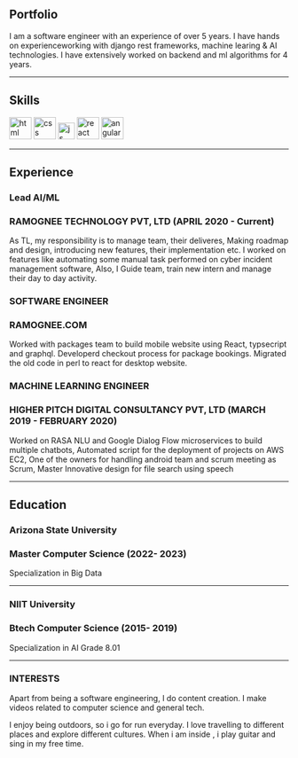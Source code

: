 ## Portfolio

I am a software engineer with an experience of over 5 years. I have hands on experienceworking with django rest frameworks, machine learing & AI technologies. I have extensively worked on backend and ml algorithms for 4 years.

---

## Skills

<p align='left'>
  <img src="https://upload.wikimedia.org/wikipedia/commons/thumb/6/61/HTML5_logo_and_wordmark.svg/2048px-HTML5_logo_and_wordmark.svg.png" alt="html" width="40" height="40">
  <img src='https://upload.wikimedia.org/wikipedia/commons/thumb/d/d5/CSS3_logo_and_wordmark.svg/1200px-CSS3_logo_and_wordmark.svg.png' alt="css" width="40" height="40">
  <img src='https://upload.wikimedia.org/wikipedia/commons/6/6a/JavaScript-logo.png' height='30' width='auto' alt="js">
   <img src="https://upload.wikimedia.org/wikipedia/commons/thumb/a/a7/React-icon.svg/1280px-React-icon.svg.png" alt="react" width="auto" height="40"/>
   <img src="https://angular.io/assets/images/logos/angular/angular.svg" alt="angular" width="40" height="40"/>
</p>

---

## Experience

### **Lead AI/ML**
### RAMOGNEE TECHNOLOGY PVT, LTD (APRIL 2020 - Current)

As TL, my responsibility is to manage team, their deliveres, Making roadmap and design, introducing new features, their implementation etc. I worked on features like automating some manual task performed on cyber incident management software,
Also, I Guide team, train new intern and manage their day to day activity.  

### **SOFTWARE ENGINEER**
### RAMOGNEE.COM

Worked with packages team to build mobile website using React, typsecript and graphql. Developerd checkout process for package bookings. Migrated the old code in perl to react for desktop website.

### **MACHINE LEARNING ENGINEER**
### HIGHER PITCH DIGITAL CONSULTANCY PVT, LTD (MARCH 2019 - FEBRUARY 2020)

Worked on RASA NLU and Google Dialog Flow microservices to build multiple chatbots, Automated script for the deployment of projects on AWS EC2, One of the owners for handling android team and scrum meeting as Scrum, Master Innovative design for file search using speech

---

## Education

### **Arizona State University**
### Master Computer Science (2022- 2023)
Specialization in Big Data

---

### **NIIT University**
### Btech Computer Science (2015- 2019)
Specialization in AI
Grade 8.01

---

### INTERESTS
Apart from being a software engineering, I do content creation. I make videos related to computer science and general tech.

I enjoy being outdoors, so i go for run everyday. I love travelling to different places and explore different cultures. When i am inside , i play guitar and sing in my free time.
